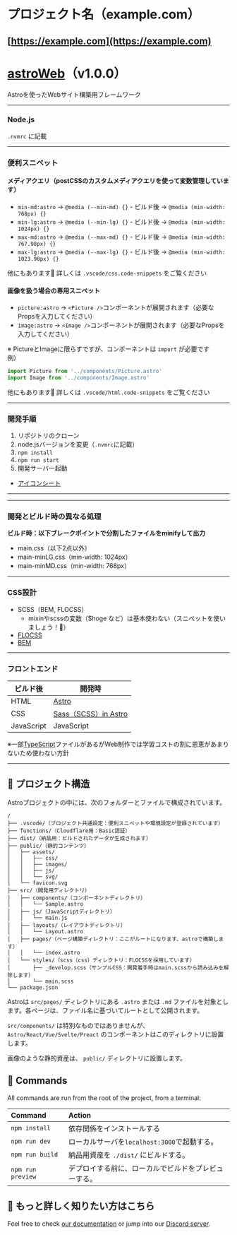 # プロジェクト名（example.com）
[https://example.com](https://example.com)
---
# [astroWeb](https://as29zkhfow01tro.pages.dev/)（v1.0.0）
Astroを使ったWebサイト構築用フレームワーク

---

### Node.js
`.nvmrc` に記載

---

### 便利スニペット
#### メディアクエリ（postCSSのカスタムメディアクエリを使って変数管理しています）
- `min-md:astro` -> `@media (--min-md) {}` - ビルド後 -> `@media (min-width: 768px) {}`
- `min-lg:astro` -> `@media (--min-lg) {}` - ビルド後 -> `@media (min-width: 1024px) {}`
- `max-md:astro` -> `@media (--max-md) {}` - ビルド後 -> `@media (min-width: 767.98px) {}`
- `max-lg:astro` -> `@media (--max-lg) {}` - ビルド後 -> `@media (min-width: 1023.98px) {}`

他にもあります🙌 詳しくは `.vscode/css.code-snippets` をご覧ください

#### 画像を扱う場合の専用スニペット
- `picture:astro` -> `<Picture />`コンポーネントが展開されます（必要なPropsを入力してください）
- `image:astro` -> `<Image />`コンポーネントが展開されます（必要なPropsを入力してください）

※ PictureとImageに限らずですが、コンポーネントは `import` が必要です  
例）
``` js
import Picture from '../components/Picture.astro'
import Image from '../components/Image.astro'
```

他にもあります🙌 詳しくは `.vscode/html.code-snippets` をご覧ください

---

### 開発手順
1. リポジトリのクローン
2. node.jsバージョンを変更（`.nvmrc`に記載）
3. `npm install`
4. `npm run start`
5. 開発サーバー起動

 - [アイコンシート](http://localhost:3000/assets/svg/)
---
---

### 開発とビルド時の異なる処理
**ビルド時：以下ブレークポイントで分割したファイルをminifyして出力**
- main.css（以下2点以外）
- main-minLG.css（min-width: 1024px）
- main-minMD.css（min-width: 768px）

---

### CSS設計
- SCSS（BEM, FLOCSS）
  - mixinやscssの変数（$hoge など）は基本使わない（スニペットを使いましょう！🙌）
- [FLOCSS](https://github.com/hiloki/flocss/)
- [BEM](https://en.bem.info/)

---

### フロントエンド
| ビルド後   | 開発時                                                |
| ---------- | ----------------------------------------------------- |
| HTML       | [Astro](https://docs.astro.build/en/getting-started/) |
| CSS        | [Sass（SCSS）in Astro](https://sass-lang.com/)        |
| JavaScript | JavaScript                                            |

※一部[TypeScript](https://www.typescriptlang.org/)ファイルがあるがWeb制作では学習コストの割に恩恵があまりないため使わない方針

---

## 🚀 プロジェクト構造

Astroプロジェクトの中には、次のフォルダーとファイルで構成されています。

```
/
├── .vscode/（プロジェクト共通設定：便利スニペットや環境設定が登録されています）
├── functions/（Cloudflare用：Basic認証）
├── dist/（納品用：ビルドされたデータが生成されます）
├── public/（静的コンテンツ）
│   ├── assets/
│   │   ├── css/
│   │   ├── images/
│   │   ├── js/
│   │   └── svg/
│   └── favicon.svg
├── src/（開発用ディレクトリ）
│   ├── components/（コンポーネントディレクトリ）
│   │   └── Sample.astro
│   ├── js/（JavaScriptディレクトリ）
│   │   └── main.js
│   ├── layouts/（レイアウトディレクトリ）
│   │   └── Layout.astro
│   ├── pages/（ページ構築ディレクトリ：ここがルートになります、astroで構築します）
│   │   └── index.astro
│   └── styles/（scss（css）ディレクトリ：FLOCSSを採用しています）
│       ├── _develop.scss（サンプルCSS：開発着手時はmain.scssから読み込みを解除します）
│       └── main.scss
└── package.json
```

Astroは `src/pages/` ディレクトリにある `.astro` または `.md` ファイルを対象とします。各ページは、ファイル名に基づいてルートとして公開されます。

`src/components/` は特別なものではありませんが、 `Astro/React/Vue/Svelte/Preact` のコンポーネントはこのディレクトリに設置します。

画像のような静的資産は、 `public/` ディレクトリに設置します。

## 🧞 Commands

All commands are run from the root of the project, from a terminal:

| Command           | Action                                               |
| :---------------- | :--------------------------------------------------- |
| `npm install`     | 依存関係をインストールする                           |
| `npm run dev`     | ローカルサーバを`localhost:3000`で起動する。         |
| `npm run build`   | 納品用資産を `./dist/` にビルドする。                |
| `npm run preview` | デプロイする前に、ローカルでビルドをプレビューする。 |

## 👀 もっと詳しく知りたい方はこちら

Feel free to check [our documentation](https://docs.astro.build) or jump into our [Discord server](https://astro.build/chat).
